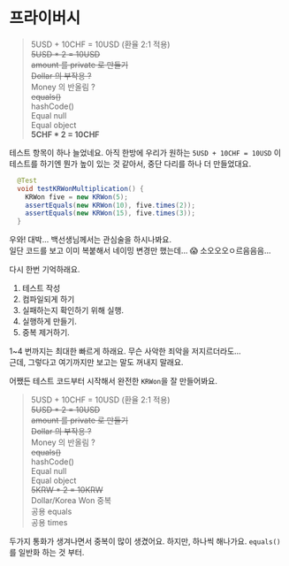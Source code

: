 #  프라이버시

> 5USD + 10CHF = 10USD (환율 2:1 적용)    
> ~~5USD * 2 = 10USD~~    
> ~~amount 를 private 로 만들기~~  
> ~~Dollar 의 부작용 ?~~    
> Money 의 반올림 ?  
> ~~equals()~~  
> hashCode()    
> Equal null    
> Equal object    
> **5CHF * 2 = 10CHF** 

테스트 항목이 하나 늘었네요. 아직 한방에 우리가 원하는 `5USD + 10CHF = 10USD` 이 테스트를 하기엔 뭔가 높이 있는 것 같아서, 중단 다리를 하나 더 만들었대요.

```java
  @Test
  void testKRWonMultiplication() {
    KRWon five = new KRWon(5);
    assertEquals(new KRWon(10), five.times(2));
    assertEquals(new KRWon(15), five.times(3));
  }
``` 

우와! 대박... 백선생님께서는 관심술을 하시나봐요.  
일단 코드를 보고 이미 복붙해서 네이밍 변경만 했는데... 😱 소오오오ㅇ르음음음...  

다시 한번 기억하래요.
1. 테스트 작성
2. 컴파일되게 하기
3. 실패하는지 확인하기 위해 실행.
4. 실행하게 만들기.
5. 중복 제거하기.

1~4 번까지는 최대한 빠르게 하래요. 무슨 사악한 죄악을 저지르더라도...  
근데, 그렇다고 여기까지만 보고는 말도 꺼내지 말래요.

어쨌든 테스트 코드부터 시작해서 완전한 `KRWon`을 잘 만들어봐요.


> 5USD + 10CHF = 10USD (환율 2:1 적용)    
> ~~5USD * 2 = 10USD~~    
> ~~amount 를 private 로 만들기~~  
> ~~Dollar 의 부작용 ?~~    
> Money 의 반올림 ?  
> ~~equals()~~  
> hashCode()    
> Equal null    
> Equal object    
> ~~5KRW * 2 = 10KRW~~   
> Dollar/Korea Won 중복  
> 공용 equals  
> 공용 times  

두가지 통화가 생겨나면서 중복이 많이 생겼어요. 하지만, 하나씩 해나가요.
`equals()` 를 일반화 하는 것 부터.

